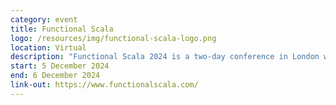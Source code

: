 ```yaml
---
category: event
title: Functional Scala
logo: /resources/img/functional-scala-logo.png
location: Virtual
description: "Functional Scala 2024 is a two-day conference in London with amazing speakers from around the world passionate about Scala."
start: 5 December 2024
end: 6 December 2024
link-out: https://www.functionalscala.com/
---
```

